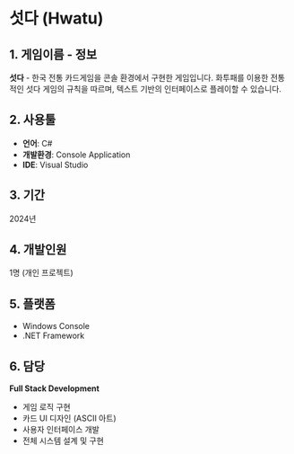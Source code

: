 # 섯다 (Hwatu)

## 1. 게임이름 - 정보
**섯다** - 한국 전통 카드게임을 콘솔 환경에서 구현한 게임입니다. 화투패를 이용한 전통적인 섯다 게임의 규칙을 따르며, 텍스트 기반의 인터페이스로 플레이할 수 있습니다.

## 2. 사용툴
- **언어**: C#
- **개발환경**: Console Application
- **IDE**: Visual Studio

## 3. 기간
2024년

## 4. 개발인원
1명 (개인 프로젝트)

## 5. 플랫폼
- Windows Console
- .NET Framework

## 6. 담당
**Full Stack Development**
- 게임 로직 구현
- 카드 UI 디자인 (ASCII 아트)
- 사용자 인터페이스 개발
- 전체 시스템 설계 및 구현
